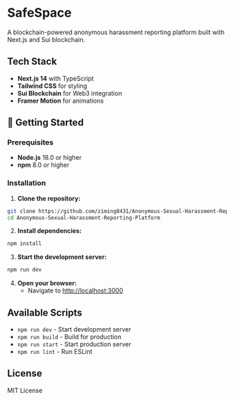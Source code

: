 # SafeSpace

A blockchain-powered anonymous harassment reporting platform built with Next.js and Sui blockchain.

## Tech Stack

- **Next.js 14** with TypeScript
- **Tailwind CSS** for styling
- **Sui Blockchain** for Web3 integration
- **Framer Motion** for animations

## 🚀 Getting Started

### Prerequisites

- **Node.js** 18.0 or higher
- **npm** 8.0 or higher

### Installation

1. **Clone the repository:**
```bash
git clone https://github.com/ziming8431/Anonymous-Sexual-Harassment-Reporting-Platform.git
cd Anonymous-Sexual-Harassment-Reporting-Platform
```

2. **Install dependencies:**
```bash
npm install
```

3. **Start the development server:**
```bash
npm run dev
```

4. **Open your browser:**
   - Navigate to [http://localhost:3000](http://localhost:3000)

## Available Scripts

- `npm run dev` - Start development server
- `npm run build` - Build for production
- `npm run start` - Start production server
- `npm run lint` - Run ESLint

## License

MIT License
